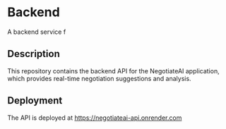 # Backend

A backend service f

## Description

This repository contains the backend API for the NegotiateAI application, which provides real-time negotiation suggestions and analysis.

## Deployment

The API is deployed at https://negotiateai-api.onrender.com
